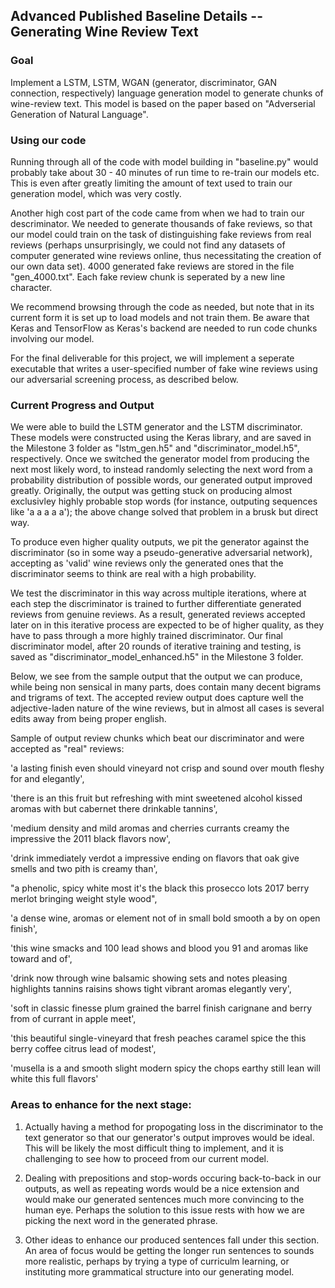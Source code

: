 ## Advanced Published Baseline Details -- Generating Wine Review Text

### Goal
Implement a LSTM, LSTM, WGAN (generator, discriminator, GAN connection, respectively) language generation model to generate chunks of wine-review text. This model is based on the paper based on "Adverserial Generation of Natural Language".

### Using our code
Running through all of the code with model building in "baseline.py" would probably take about 30 - 40 minutes of run time to re-train our models etc. This is even after greatly limiting the amount of text used to train our generation model, which was very costly. 

Another high cost part of the code came from when we had to train our descriminator.  We needed to generate thousands of fake reviews, so that our model could train on the task of distinguishing fake reviews from real reviews (perhaps unsurprisingly, we could not find any datasets of computer generated wine reviews online, thus necessitating the creation of our own data set). 4000 generated fake reviews are stored in the file "gen_4000.txt". Each fake review chunk is seperated by a new line character.

We recommend browsing through the code as needed, but note that in its current form it is set up to load models and not train them. Be aware that Keras and TensorFlow as Keras's backend are needed to run code chunks involving our model.

For the final deliverable for this project, we will implement a seperate executable that writes a user-specified number of fake wine reviews using our adversarial screening process, as described below.

### Current Progress and Output
We were able to build the LSTM generator and the LSTM discriminator. These models were constructed using the Keras library, and are saved in the Milestone 3 folder as "lstm_gen.h5" and "discriminator_model.h5", respectively. Once we switched the generator model from producing the next most likely word, to instead randomly selecting the next word from a probability distribution of possible words, our generated output improved greatly. Originally, the output was getting stuck on producing almost exclusivley highly probable stop words (for instance, outputing sequences like 'a a a a a'); the above change solved that problem in a brusk but direct way.

To produce even higher quality outputs, we pit the generator against the discriminator (so in some way a pseudo-generative adversarial network), accepting as 'valid' wine reviews only the generated ones that the discriminator seems to think are real with a high probability.

We test the discriminator in this way across multiple iterations, where at each step the discriminator is trained to further differentiate generated reviews from genuine reviews. As a result, generated reviews accepted later on in this iterative process are expected to be of higher quality, as they have to pass through a more highly trained discriminator. Our final discriminator model, after 20 rounds of iterative training and testing, is saved as "discriminator_model_enhanced.h5" in the Milestone 3 folder.

Below, we see from the sample output that the output we can produce, while being non sensical in many parts, does contain many decent bigrams and trigrams of text. The accepted review output does capture well the adjective-laden nature of the wine reviews, but in almost all cases is several edits away from being proper english.

Sample of output review chunks which beat our discriminator and were accepted as "real" reviews:

'a lasting finish even should vineyard not crisp and sound over mouth fleshy for and elegantly',

'there is an this fruit but refreshing with mint sweetened alcohol kissed aromas with but cabernet there drinkable tannins',

'medium density and mild aromas and cherries currants creamy the impressive the 2011 black flavors now',

'drink immediately verdot a impressive ending on flavors that oak give smells and two pith is creamy than',

"a phenolic, spicy white most it's the black this prosecco lots 2017 berry merlot bringing weight style wood",

'a dense wine, aromas or element not of in small bold smooth a by on open finish',

'this wine smacks and 100 lead shows and blood you 91 and aromas like toward and of',

'drink now through wine balsamic showing sets and notes pleasing highlights tannins raisins shows tight vibrant aromas elegantly very',

'soft in classic finesse plum grained the barrel finish carignane and berry from of currant in apple meet',

'this beautiful single-vineyard that fresh peaches caramel spice the this berry coffee citrus lead of modest',

'musella is a and smooth slight modern spicy the chops earthy still lean will white this full flavors'


### Areas to enhance for the next stage:

1. Actually having a method for propogating loss in the discriminator to the text generator so that our generator's output improves would be ideal. This will be likely the most difficult thing to implement, and it is challenging to see how to proceed from our current model.

2. Dealing with prepositions and stop-words occuring back-to-back in our outputs, as well as repeating words would be a nice extension and would make our generated sentences much more convincing to the human eye. Perhaps the solution to this issue rests with how we are picking the next word in the generated phrase.

3. Other ideas to enhance our produced sentences fall under this section. An area of focus would be getting the longer run sentences to sounds more realistic, perhaps by trying a type of curriculm learning, or instituting more grammatical structure into our generating model.
